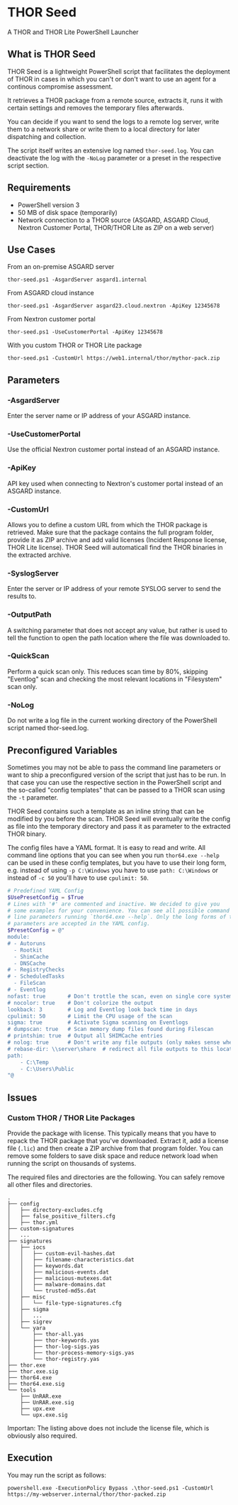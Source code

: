# THOR Seed

A THOR and THOR Lite PowerShell Launcher

## What is THOR Seed

THOR Seed is a lightweight PowerShell script that facilitates the deployment of THOR in cases in which you can't or don't want to use an agent for a continous compromise assessment.

It retrieves a THOR package from a remote source, extracts it, runs it with certain settings and removes the temporary files afterwards.

You can decide if you want to send the logs to a remote log server, write them to a network share or write them to a local directory for later dispatching and collection.

The script itself writes an extensive log named `thor-seed.log`. You can deactivate the log with the `-NoLog` parameter or a preset in the respective script section.

## Requirements

- PowerShell version 3
- 50 MB of disk space (temporarily)
- Network connection to a THOR source (ASGARD, ASGARD Cloud, Nextron Customer Portal, THOR/THOR Lite as ZIP on a web server)

## Use Cases

From an on-premise ASGARD server

```console
thor-seed.ps1 -AsgardServer asgard1.internal
```

From ASGARD cloud instance

```console
thor-seed.ps1 -AsgardServer asgard23.cloud.nextron -ApiKey 12345678
```

From Nextron customer portal

```console
thor-seed.ps1 -UseCustomerPortal -ApiKey 12345678
```

With you custom THOR or THOR Lite package

```console
thor-seed.ps1 -CustomUrl https://web1.internal/thor/mythor-pack.zip
```

## Parameters

### -AsgardServer

Enter the server name or IP address of your ASGARD instance.

### -UseCustomerPortal

Use the official Nextron customer portal instead of an ASGARD instance. 

### -ApiKey

API key used when connecting to Nextron's customer portal instead of an ASGARD instance.

### -CustomUrl

Allows you to define a custom URL from which the THOR package is retrieved. Make sure that the package contains the full program folder, provide it as ZIP archive and add valid licenses (Incident Response license, THOR Lite license). THOR Seed will automaticall find the THOR binaries in the extracted archive.

### -SyslogServer

Enter the server or IP address of your remote SYSLOG server to send the results to.

### -OutputPath

A switching parameter that does not accept any value, but rather is used to tell the function to open the path location where the file was downloaded to.  

### -QuickScan

Perform a quick scan only. This reduces scan time by 80%, skipping "Eventlog" scan and checking the most relevant locations in "Filesystem" scan only.

### -NoLog

Do not write a log file in the current working directory of the PowerShell script named thor-seed.log.

## Preconfigured Variables

Sometimes you may not be able to pass the command line parameters or want to ship a preconfigured version of the script that just has to be run. In that case you can use the respective section in the PowerShell script and the so-called "config templates" that can be passed to a THOR scan using the `-t` parameter.

THOR Seed contains such a template as an inline string that can be modified by you before the scan. THOR Seed will eventually write the config as file into the temporary directory and pass it as parameter to the extracted THOR binary.

The config files have a YAML format. It is easy to read and write. All command line options that you can see when you run `thor64.exe --help` can be used in these config templates, but you have to use their long form, e.g. instead of using `-p C:\Windows` you have to use `path: C:\Windows` or instead of `-c 50` you'll have to use `cpulimit: 50`.

```powershell
# Predefined YAML Config
$UsePresetConfig = $True
# Lines with '#' are commented and inactive. We decided to give you 
# some examples for your convenience. You can see all possible command 
# line parameters running `thor64.exe --help`. Only the long forms of the
# parameters are accepted in the YAML config.
$PresetConfig = @"
module:
# - Autoruns
  - Rootkit
  - ShimCache
  - DNSCache
# - RegistryChecks
# - ScheduledTasks
  - FileScan
# - Eventlog
nofast: true       # Don't trottle the scan, even on single core systems
# nocolor: true    # Don't colorize the output
lookback: 3        # Log and Eventlog look back time in days
cpulimit: 50       # Limit the CPU usage of the scan
sigma: true        # Activate Sigma scanning on Eventlogs
# dumpscan: true   # Scan memory dump files found during Filescan
# printshim: true  # Output all SHIMCache entries
# nolog: true      # Don't write any file outputs (only makes sense when using SYSLOG)
# rebase-dir: \\server\share  # redirect all file outputs to this location
path:
    - C:\Temp
    - C:\Users\Public
"@
```

## Issues

### Custom THOR / THOR Lite Packages

Provide the package with license. This typically means that you have to repack the THOR package that you've downloaded. Extract it, add a license file (`.lic`) and then create a ZIP archive from that program folder. You can remove some folders to save disk space and reduce network load when running the script on thousands of systems.

The required files and directories are the following. You can safely remove all other files and directories.

```console
.
├── config
│   ├── directory-excludes.cfg
│   ├── false_positive_filters.cfg
│   ├── thor.yml
├── custom-signatures
│   ...
├── signatures
│   ├── iocs
│   │   ├── custom-evil-hashes.dat
│   │   ├── filename-characteristics.dat
│   │   ├── keywords.dat
│   │   ├── malicious-events.dat
│   │   ├── malicious-mutexes.dat
│   │   ├── malware-domains.dat
│   │   └── trusted-md5s.dat
│   ├── misc
│   │   └── file-type-signatures.cfg
│   ├── sigma
│   │   ...
│   ├── sigrev
│   └── yara
│       ├── thor-all.yas
│       ├── thor-keywords.yas
│       ├── thor-log-sigs.yas
│       ├── thor-process-memory-sigs.yas
│       └── thor-registry.yas
├── thor.exe
├── thor.exe.sig
├── thor64.exe
├── thor64.exe.sig
└── tools
    ├── UnRAR.exe
    ├── UnRAR.exe.sig
    ├── upx.exe
    └── upx.exe.sig
```

Importan: The listing above does not include the license file, which is obviously also required.

## Execution

You may run the script as follows:

```console
powershell.exe -ExecutionPolicy Bypass .\thor-seed.ps1 -CustomUrl https://my-webserver.internal/thor/thor-packed.zip
```
